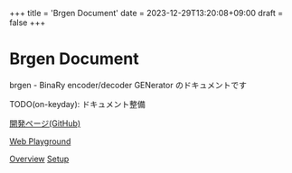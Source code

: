 +++
title = 'Brgen Document'
date = 2023-12-29T13:20:08+09:00
draft = false
+++

# Brgen Document

brgen - BinaRy encoder/decoder GENerator のドキュメントです

TODO(on-keyday): ドキュメント整備

[開発ページ(GitHub)](https://github.com/on-keyday/brgen)

[Web Playground](https://on-keyday.github.io/brgen)

[Overview](https://on-keyday.github.io/brgen/doc/docs/overview)
[Setup](https://on-keyday.github.io/brgen/doc/docs/setup)
